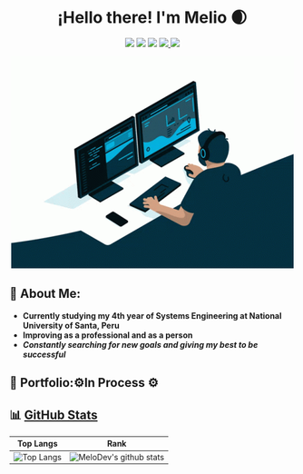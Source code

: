 <h1 align="center">
  ¡Hello there! I'm Melio 🌒 
</h1>
<p align="center">
  <img src="https://komarev.com/ghpvc/?username=MeloDev2111&color=orange">
  <img src="https://img.shields.io/badge/Data%20Science-Enthusiast-F5E277?style=flat-square">
  <img src="https://img.shields.io/badge/Systems%20Engineer-Incoming-BDECB6?style=flat-square">
  

  <a href="https://www.linkedin.com/in/melio-diaz-diaz/" target="_blank">
    <img src="https://img.shields.io/badge/LinkedIn-0077B5?style=flat-square&logo=linkedin&logoColor=white">
  </a>

  <img src="https://img.shields.io/github/followers/MeloDev2111?label=Followers&style=flat-square&logo=github">
</p>
<p align="center">
  <img src="images/coding.gif">
</p>

## 🌚 About Me:
- **Currently studying my 4th year of Systems Engineering at National University of Santa, Peru**
- **Improving as a professional and as a person** 
- ___Constantly searching for new goals and giving my best to be successful___

## 📜 Portfolio:⚙️In Process ⚙️
[comment]: <> ( corchete Click Aquí corchete parantesis http://melodev.vercel.app parantesis )

## 📊 [GitHub Stats](https://github.com/anuraghazra/github-readme-stats) 

| Top Langs | Rank |
| --------- | ----   | 
| ![Top Langs](https://github-readme-stats.vercel.app/api/top-langs/?username=MeloDev2111&count_private=true&hide=Blade&theme=ayu-mirage&layout=compact)  | ![MeloDev's github stats](https://github-readme-stats.vercel.app/api?username=MeloDev2111&hide=contribs,issues&show_icons=true&theme=ayu-mirage)|

